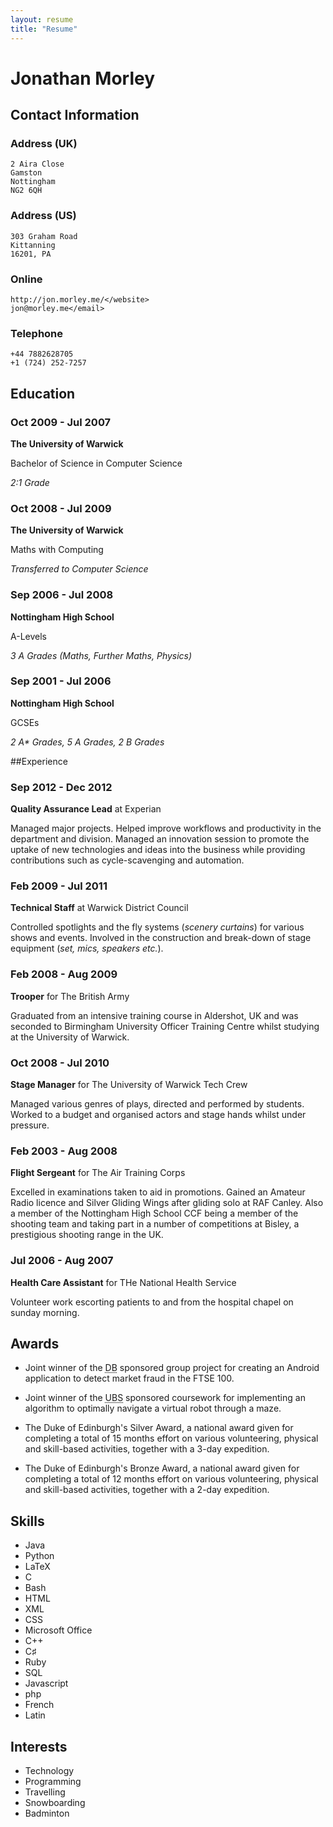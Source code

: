 ```yaml
---
layout: resume
title: "Resume"
---
```


# Jonathan Morley

## Contact Information
### Address (UK)

	2 Aira Close
	Gamston
	Nottingham
	NG2 6QH

### Address (US)
	303 Graham Road
	Kittanning
	16201, PA

### Online
	http://jon.morley.me/</website>
	jon@morley.me</email>
	
### Telephone
	+44 7882628705
	+1 (724) 252-7257
	
## Education
	
### Oct 2009 - Jul 2007

**The University of Warwick**

Bachelor of Science in Computer Science

_2:1 Grade_

### Oct 2008 - Jul 2009

**The University of Warwick**

Maths with Computing

_Transferred to Computer Science_

### Sep 2006 - Jul 2008

**Nottingham High School**

A-Levels

_3 A Grades (Maths, Further Maths, Physics)_

### Sep 2001 - Jul 2006

**Nottingham High School**

GCSEs

_2 A* Grades, 5 A Grades, 2 B Grades_

##Experience

### Sep 2012 - Dec 2012

**Quality Assurance Lead** at Experian

Managed major projects. Helped improve workflows and productivity in the department and division. Managed an innovation session to promote the uptake of new technologies and ideas into the business while providing contributions such as cycle-scavenging and automation.

### Feb 2009 - Jul 2011

**Technical Staff** at Warwick District Council

Controlled spotlights and the fly systems (<i>scenery curtains</i>) for various shows and events. Involved in the construction and break-down of stage equipment (<i>set, mics, speakers etc.</i>).

### Feb 2008 - Aug 2009

**Trooper** for The British Army

Graduated from an intensive training course in Aldershot, UK and was seconded to Birmingham University Officer Training Centre whilst studying at the University of Warwick.

### Oct 2008 - Jul 2010

**Stage Manager** for The University of Warwick Tech Crew

Managed various genres of plays, directed and performed by students. Worked to a budget and organised actors and stage hands whilst under pressure.

### Feb 2003 - Aug 2008

**Flight Sergeant** for The Air Training Corps

Excelled in examinations taken to aid in promotions. Gained an Amateur Radio licence and Silver Gliding Wings after gliding solo at RAF Canley. Also a member of the Nottingham High School CCF being a member of the shooting team and taking part in a number of competitions at Bisley, a prestigious shooting range in the UK.

### Jul 2006 - Aug 2007

**Health Care Assistant** for THe National Health Service

Volunteer work escorting patients to and from the hospital chapel on sunday morning.

## Awards

* Joint winner of the <abbr title="Deutsche Bank">DB</abbr> sponsored group project for creating an Android application to detect market fraud in the FTSE 100.

* Joint winner of the <abbr title="Union Bank of Switzerland">UBS</abbr> sponsored coursework for implementing an algorithm to optimally navigate a virtual robot through a maze.

* The Duke of Edinburgh's Silver Award, a national award given for completing a total of 15 months effort on various volunteering, physical and skill-based activities, together with a 3-day expedition.

* The Duke of Edinburgh's Bronze Award, a national award given for completing a total of 12 months effort on various volunteering, physical and skill-based activities, together with a 2-day expedition.


## Skills

* Java
* Python
* LaTeX
* C
* Bash
* HTML
* XML
* CSS
* Microsoft Office
* C++
* C♯
* Ruby
* SQL
* Javascript
* php
* French
* Latin

## Interests

* Technology
* Programming
* Travelling
* Snowboarding
* Badminton